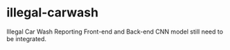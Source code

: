 # illegal-carwash
Illegal Car Wash Reporting
Front-end and Back-end CNN model still need to be integrated.
